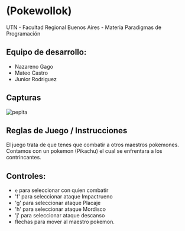 #  (Pokewollok) 

UTN - Facultad Regional Buenos Aires - Materia Paradigmas de Programación

## Equipo de desarrollo: 

- Nazareno Gago
- Mateo Castro
- Junior Rodriguez
 

## Capturas 

![pepita](assets/captura1.png)
## Reglas de Juego / Instrucciones
El juego trata de que tenes que combatir a otros maestros pokemones.
Contamos con un pokemon (Pikachu) el cual se enfrentara a los contrincantes.

## Controles:

- `e` para seleccionar con quien combatir
- 'f' para seleccionar ataque Impactrueno
- 'g' para seleccionar ataque Placaje
- 'h' para seleccionar ataque Mordisco
- 'j' para seleccionar ataque descanso
- flechas para mover al maestro pokemon.

